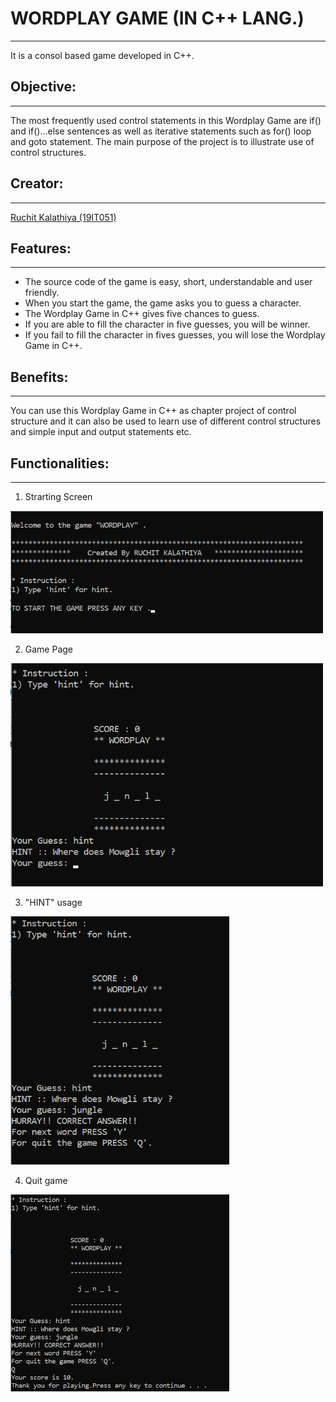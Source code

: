 # WORDPLAY GAME (IN C++ LANG.)
---
It is a consol based game developed in C++.

## Objective:
---
The most frequently used control statements in this Wordplay Game are if() and if()…else sentences as well as iterative statements such as for() loop and goto statement. The main purpose of the project is to illustrate use of control structures.

## Creator:
---
[Ruchit Kalathiya (19IT051)](https://github.com/ruchitkalathiya)

## Features:

---

- The source code of the game is easy, short, understandable and user friendly.
- When you start the game, the game asks you to guess a character.
- The Wordplay Game in C++ gives five chances to guess.
- If you are able to fill the character in five guesses, you will be winner.
- If you fail to fill the character in fives guesses, you will lose the Wordplay Game in C++.

## Benefits:
---
You can use this Wordplay Game in C++ as chapter project of control structure and it can also be used to learn use of different control structures and simple input and output statements etc.

## Functionalities:
---
1. Strarting Screen  
<img src="https://github.com/ruchitkalathiya/Wordplay/blob/main/images/a.png" width="500" heigth="50"> 

2. Game Page  
<img src="https://github.com/ruchitkalathiya/Wordplay/blob/main/images/b.png" width="500" heigth="50"> 

3. "HINT" usage  
<img src="https://github.com/ruchitkalathiya/Wordplay/blob/main/images/c.png" width="350" heigth="50"> 

4. Quit game  
<img src="https://github.com/ruchitkalathiya/Wordplay/blob/main/images/d.png" width="350" heigth="50"> 

